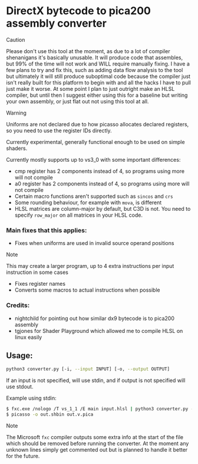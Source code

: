 # DirectX bytecode to pica200 assembly converter

> [!CAUTION]
> Please don't use this tool at the moment, as due to a lot of compiler shenanigans it's basically unusable.
> It will produce code that assembles, but 99% of the time will not work and WILL require manually fixing. 
> I have a few plans to try and fix this, such as adding data flow analysis to the tool but ultimately it will still produce suboptimal code because the compiler just isn't really built for this platform to begin with and all the hacks I have to pull just make it worse.
> At some point I plan to just outright make an HLSL compiler, but until then I suggest either using this for a baseline but writing your own assembly, or just flat out not using this tool at all.

> [!WARNING]
> Uniforms are not declared due to how picasso allocates declared registers, so you need to use the register IDs directly.

Currently experimental, generally functional enough to be used on simple shaders. 

Currently mostly supports up to vs3_0 with some important differences:
- cmp register has 2 components instead of 4, so programs using more will not compile
- a0 register has 2 components instead of 4, so programs using more will not compile
- Certain macro functions aren't supported such as `sincos` and `crs`
- Some rounding behaviour, for example with `mova`, is different
- HLSL matrices are column-major by default, but C3D is not. You need to specify `row_major` on all matrices in your HLSL code.

### Main fixes that this applies:
- Fixes when uniforms are used in invalid source operand positions
> [!NOTE]
> This may create a larger program, up to 4 extra instructions per input instruction in some cases
- Fixes register names
- Converts some macros to actual instructions when possible

### Credits:
- nightchild for pointing out how similar dx9 bytecode is to pica200 assembly
- tgjones for Shader Playground which allowed me to compile HLSL on linux easily

## Usage:
```sh
python3 converter.py [-i, --input INPUT] [-o, --output OUTPUT]
```
If an input is not specified, will use stdin, and if output is not specified will use stdout.

Example using stdin:
```sh
$ fxc.exe /nologo /T vs_1_1 /E main input.hlsl | python3 converter.py -o out.v.pica
$ picasso -o out.shbin out.v.pica
```

>[!NOTE]
>The Microsoft `fxc` compiler outputs some extra info at the start of the file which should be removed before running the converter.
>At the moment any unknown lines simply get commented out but is planned to handle it better for the future.